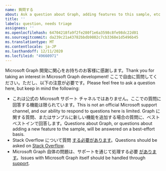 ```yaml
---
name: 質問する
about: Ask a question about Graph, adding features to this sample, etc.
title: ''
labels: question, needs triage
assignees: ''
ms.openlocfilehash: 64704218fa9f2fe280f1e6a3598c8fe98dc22d01
ms.sourcegitcommit: da239c21a43782bbdb9802c7cb3368e1d5496b45
ms.translationtype: MT
ms.contentlocale: ja-JP
ms.lasthandoff: 12/11/2020
ms.locfileid: "49660971"
---
```

<span data-ttu-id="6b82e-102">Microsoft Graph 開発に関心をお持ちのお客様に感謝します。</span><span class="sxs-lookup"><span data-stu-id="6b82e-102">Thank you for taking an interest in Microsoft Graph development!</span></span> <span data-ttu-id="6b82e-103">ここで自由に質問してください。ただし、以下の注意が必要です。</span><span class="sxs-lookup"><span data-stu-id="6b82e-103">Please feel free to ask a question here, but keep in mind the following:</span></span>

- <span data-ttu-id="6b82e-104">これは公式の Microsoft サポート チャネルではありません。ここでの質問に回答する機能は限られています。</span><span class="sxs-lookup"><span data-stu-id="6b82e-104">This is not an official Microsoft support channel, and our ability to respond to questions here is limited.</span></span> <span data-ttu-id="6b82e-105">Graph に関する質問、またはサンプルに新しい機能を追加する場合の質問に、ベストベストインで回答します。</span><span class="sxs-lookup"><span data-stu-id="6b82e-105">Questions about Graph, or questions about adding a new feature to the sample, will be answered on a best-effort basis.</span></span>
- <span data-ttu-id="6b82e-106">Stack Overflow について質問 [する必要があります](https://stackoverflow.com/questions/tagged/microsoft-graph)。</span><span class="sxs-lookup"><span data-stu-id="6b82e-106">Questions should be asked on [Stack Overflow](https://stackoverflow.com/questions/tagged/microsoft-graph).</span></span>
- <span data-ttu-id="6b82e-107">Microsoft Graph 自体の問題は、サポートを通じて処理する必要 [があります](https://developer.microsoft.com/graph/support)。</span><span class="sxs-lookup"><span data-stu-id="6b82e-107">Issues with Microsoft Graph itself should be handled through [support](https://developer.microsoft.com/graph/support).</span></span>
